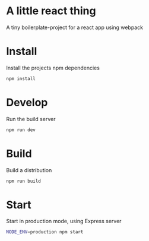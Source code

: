 A little react thing
=======

A tiny boilerplate-project for a react app using webpack

Install
======

Install the projects npm dependencies

```sh
npm install
```


Develop
======

Run the build server

```sh
npm run dev
```

Build
======

Build a distribution

```sh
npm run build
```

Start
======
Start in production mode, using Express server

```sh
NODE_ENV=production npm start
```
